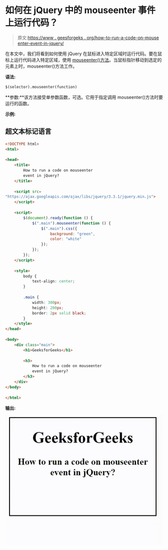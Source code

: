 # 如何在 jQuery 中的 mouseenter 事件上运行代码？

> 原文:[https://www . geesforgeks . org/how-to-run-a-code-on-mouse enter-event-in-jquery/](https://www.geeksforgeeks.org/how-to-run-a-code-on-mouseenter-event-in-jquery/)

在本文中，我们将看到如何使用 jQuery 在鼠标进入特定区域时运行代码。要在鼠标上运行代码进入特定区域，使用 [mouseenter()方法](https://www.geeksforgeeks.org/jquery-mouseenter-with-examples/)。当鼠标指针移动到选定的元素上时，mouseenter()方法工作。

**语法:**

```html
$(selector).mouseenter(function)
```

**参数:**该方法接受单参数函数，可选。它用于指定调用 mouseenter()方法时要运行的函数。

**示例:**

## 超文本标记语言

```html
<!DOCTYPE html>
<html>

<head>
    <title>
        How to run a code on mouseenter
        event in jQuery?
    </title>

    <script src=
"https://ajax.googleapis.com/ajax/libs/jquery/3.3.1/jquery.min.js">
    </script>

    <script>
        $(document).ready(function () {
            $(".main").mouseenter(function () {
                $(".main").css({
                    background: "green",
                    color: "white"
                });
            });
        });
    </script>

    <style>
        body {
            text-align: center;
        }

        .main {
            width: 300px;
            height: 200px;
            border: 2px solid black;
        }
    </style>
</head>

<body>
    <div class="main">
        <h1>GeeksforGeeks</h1>

        <h3>
            How to run a code on mouseenter
            event in jQuery?
        </h3>
    </div>
</body>

</html>
```

**输出:**

![](img/165ce23f52879b817d26dead06aeed33.png)